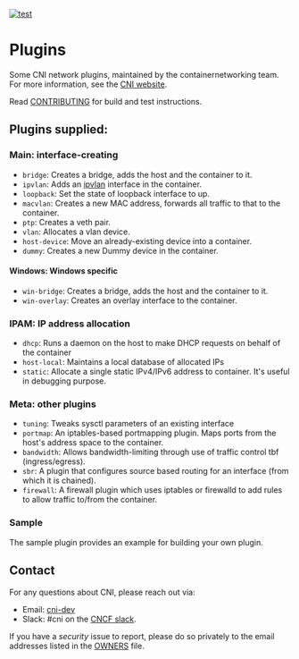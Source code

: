 [![test](https://github.com/TechXTeam/plugins/actions/workflows/test.yaml/badge.svg)](https://github.com/TechXTeam/plugins/actions/workflows/test.yaml?query=branch%3Amaster)

# Plugins
Some CNI network plugins, maintained by the containernetworking team. For more information, see the [CNI website](https://www.cni.dev).

Read [CONTRIBUTING](CONTRIBUTING.md) for build and test instructions.

## Plugins supplied:
### Main: interface-creating
* `bridge`: Creates a bridge, adds the host and the container to it.
* `ipvlan`: Adds an [ipvlan](https://www.kernel.org/doc/Documentation/networking/ipvlan.txt) interface in the container.
* `loopback`: Set the state of loopback interface to up.
* `macvlan`: Creates a new MAC address, forwards all traffic to that to the container.
* `ptp`: Creates a veth pair.
* `vlan`: Allocates a vlan device.
* `host-device`: Move an already-existing device into a container.
* `dummy`: Creates a new Dummy device in the container.
#### Windows: Windows specific
* `win-bridge`: Creates a bridge, adds the host and the container to it.
* `win-overlay`: Creates an overlay interface to the container.
### IPAM: IP address allocation
* `dhcp`: Runs a daemon on the host to make DHCP requests on behalf of the container
* `host-local`: Maintains a local database of allocated IPs
* `static`:  Allocate a single static IPv4/IPv6 address to container. It's useful in debugging purpose.

### Meta: other plugins
* `tuning`: Tweaks sysctl parameters of an existing interface
* `portmap`: An iptables-based portmapping plugin. Maps ports from the host's address space to the container.
* `bandwidth`: Allows bandwidth-limiting through use of traffic control tbf (ingress/egress).
* `sbr`: A plugin that configures source based routing for an interface (from which it is chained).
* `firewall`: A firewall plugin which uses iptables or firewalld to add rules to allow traffic to/from the container.

### Sample
The sample plugin provides an example for building your own plugin.

## Contact

For any questions about CNI, please reach out via:
- Email: [cni-dev](https://groups.google.com/forum/#!forum/cni-dev)
- Slack: #cni on the [CNCF slack](https://slack.cncf.io/).

If you have a _security_ issue to report, please do so privately to the email addresses listed in the [OWNERS](OWNERS.md) file.
